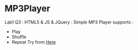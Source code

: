 # MP3Player
Lab1 Q3 : HTML5 &amp; JS &amp; JQuery : Simple MP3 Player supports :
* Play
* Shuffle 
* Repeat
Try from [Here](https://mohraouf.github.io/MP3Player/)

